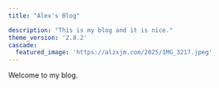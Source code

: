 ```yaml
---
title: "Alex's Blog"

description: "This is my blog and it is nice."
theme_version: '2.8.2'
cascade:
  featured_image: 'https://alzxjm.com/2025/IMG_3217.jpeg'
---
```

Welcome to my blog.
